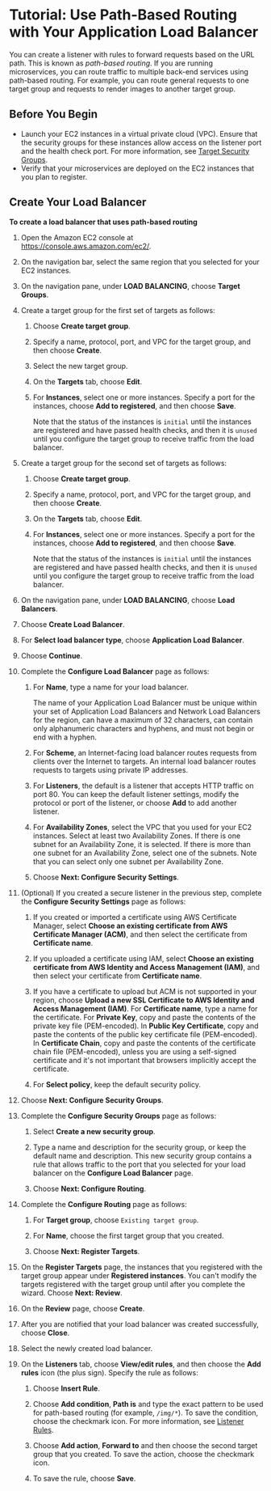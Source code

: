 # Tutorial: Use Path\-Based Routing with Your Application Load Balancer<a name="tutorial-load-balancer-routing"></a>

You can create a listener with rules to forward requests based on the URL path\. This is known as *path\-based routing*\. If you are running microservices, you can route traffic to multiple back\-end services using path\-based routing\. For example, you can route general requests to one target group and requests to render images to another target group\.

## Before You Begin<a name="routing-prerequisites"></a>
+ Launch your EC2 instances in a virtual private cloud \(VPC\)\. Ensure that the security groups for these instances allow access on the listener port and the health check port\. For more information, see [Target Security Groups](target-group-register-targets.md#target-security-groups)\.
+ Verify that your microservices are deployed on the EC2 instances that you plan to register\.

## Create Your Load Balancer<a name="routing-create-load-balancer"></a>

**To create a load balancer that uses path\-based routing**

1. Open the Amazon EC2 console at [https://console\.aws\.amazon\.com/ec2/](https://console.aws.amazon.com/ec2/)\.

1. On the navigation bar, select the same region that you selected for your EC2 instances\.

1. On the navigation pane, under **LOAD BALANCING**, choose **Target Groups**\.

1. Create a target group for the first set of targets as follows:

   1. Choose **Create target group**\.

   1. Specify a name, protocol, port, and VPC for the target group, and then choose **Create**\.

   1. Select the new target group\.

   1. On the **Targets** tab, choose **Edit**\.

   1. For **Instances**, select one or more instances\. Specify a port for the instances, choose **Add to registered**, and then choose **Save**\.

      Note that the status of the instances is `initial` until the instances are registered and have passed health checks, and then it is `unused` until you configure the target group to receive traffic from the load balancer\.

1. Create a target group for the second set of targets as follows:

   1. Choose **Create target group**\.

   1. Specify a name, protocol, port, and VPC for the target group, and then choose **Create**\.

   1. On the **Targets** tab, choose **Edit**\.

   1. For **Instances**, select one or more instances\. Specify a port for the instances, choose **Add to registered**, and then choose **Save**\.

      Note that the status of the instances is `initial` until the instances are registered and have passed health checks, and then it is `unused` until you configure the target group to receive traffic from the load balancer\.

1. On the navigation pane, under **LOAD BALANCING**, choose **Load Balancers**\.

1. Choose **Create Load Balancer**\.

1. For **Select load balancer type**, choose **Application Load Balancer**\.

1. Choose **Continue**\.

1. Complete the **Configure Load Balancer** page as follows:

   1. For **Name**, type a name for your load balancer\.

      The name of your Application Load Balancer must be unique within your set of Application Load Balancers and Network Load Balancers for the region, can have a maximum of 32 characters, can contain only alphanumeric characters and hyphens, and must not begin or end with a hyphen\.

   1. For **Scheme**, an Internet\-facing load balancer routes requests from clients over the Internet to targets\. An internal load balancer routes requests to targets using private IP addresses\.

   1. For **Listeners**, the default is a listener that accepts HTTP traffic on port 80\. You can keep the default listener settings, modify the protocol or port of the listener, or choose **Add** to add another listener\.

   1. For **Availability Zones**, select the VPC that you used for your EC2 instances\. Select at least two Availability Zones\. If there is one subnet for an Availability Zone, it is selected\. If there is more than one subnet for an Availability Zone, select one of the subnets\. Note that you can select only one subnet per Availability Zone\.

   1. Choose **Next: Configure Security Settings**\.

1. \(Optional\) If you created a secure listener in the previous step, complete the **Configure Security Settings** page as follows:

   1. If you created or imported a certificate using AWS Certificate Manager, select **Choose an existing certificate from AWS Certificate Manager \(ACM\)**, and then select the certificate from **Certificate name**\.

   1. If you uploaded a certificate using IAM, select **Choose an existing certificate from AWS Identity and Access Management \(IAM\)**, and then select your certificate from **Certificate name**\.

   1. If you have a certificate to upload but ACM is not supported in your region, choose **Upload a new SSL Certificate to AWS Identity and Access Management \(IAM\)**\. For **Certificate name**, type a name for the certificate\. For **Private Key**, copy and paste the contents of the private key file \(PEM\-encoded\)\. In **Public Key Certificate**, copy and paste the contents of the public key certificate file \(PEM\-encoded\)\. In **Certificate Chain**, copy and paste the contents of the certificate chain file \(PEM\-encoded\), unless you are using a self\-signed certificate and it's not important that browsers implicitly accept the certificate\.

   1. For **Select policy**, keep the default security policy\.

1. Choose **Next: Configure Security Groups**\.

1. Complete the **Configure Security Groups** page as follows:

   1. Select **Create a new security group**\.

   1. Type a name and description for the security group, or keep the default name and description\. This new security group contains a rule that allows traffic to the port that you selected for your load balancer on the **Configure Load Balancer** page\.

   1. Choose **Next: Configure Routing**\.

1. Complete the **Configure Routing** page as follows:

   1. For **Target group**, choose `Existing target group`\.

   1. For **Name**, choose the first target group that you created\.

   1. Choose **Next: Register Targets**\.

1. On the **Register Targets** page, the instances that you registered with the target group appear under **Registered instances**\. You can't modify the targets registered with the target group until after you complete the wizard\. Choose **Next: Review**\.

1. On the **Review** page, choose **Create**\.

1. After you are notified that your load balancer was created successfully, choose **Close**\.

1. Select the newly created load balancer\.

1. On the **Listeners** tab, choose **View/edit rules**, and then choose the **Add rules** icon \(the plus sign\)\. Specify the rule as follows:

   1. Choose **Insert Rule**\.

   1. Choose **Add condition**, **Path is** and type the exact pattern to be used for path\-based routing \(for example, `/img/*`\)\. To save the condition, choose the checkmark icon\. For more information, see [Listener Rules](load-balancer-listeners.md#listener-rules)\.

   1. Choose **Add action**, **Forward to** and then choose the second target group that you created\. To save the action, choose the checkmark icon\.

   1. To save the rule, choose **Save**\.